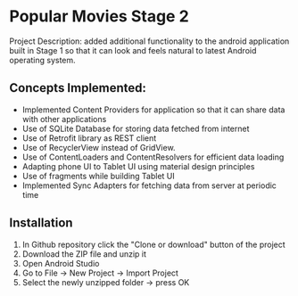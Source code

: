 # Popular Movies Stage 2

Project Description: added additional functionality to the android application built in Stage 1 so that it can look and feels natural to latest Android operating system.

## Concepts Implemented:

- Implemented Content Providers for application so that it can share data with other applications
- Use of SQLite Database for storing data fetched from internet
- Use of Retrofit library as REST client
- Use of RecyclerView instead of GridView.
- Use of ContentLoaders and ContentResolvers for efficient data loading
- Adapting phone UI to Tablet UI using material design principles
- Use of fragments while building Tablet UI
- Implemented Sync Adapters for fetching data from server at periodic time

## Installation
1. In Github repository click the "Clone or download" button of the project
2. Download the ZIP file and unzip it
3. Open Android Studio
4. Go to File -> New Project -> Import Project
5. Select the newly unzipped folder -> press OK

